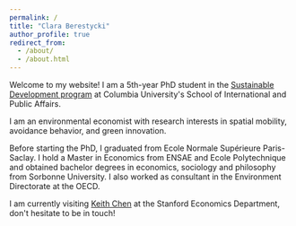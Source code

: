 ```yaml
---
permalink: /
title: "Clara Berestycki"
author_profile: true
redirect_from: 
  - /about/
  - /about.html
---
```


Welcome to my website! I am a 5th-year PhD student in the [Sustainable Development program](https://www.sipa.columbia.edu/sipa-education/phd-sustainable-development) at Columbia University's School of International and Public Affairs. 

I am an environmental economist with research interests in spatial mobility, avoidance behavior, and green innovation. 

Before starting the PhD, I graduated from Ecole Normale Supérieure Paris-Saclay. I hold a Master in Economics from ENSAE and Ecole Polytechnique and obtained bachelor degrees in economics, sociology and philosophy from Sorbonne University. I also worked as consultant in the Environment Directorate at the OECD. 

I am currently visiting [Keith Chen](https://www.anderson.ucla.edu/faculty/keith.chen/) at the Stanford Economics Department, don't hesitate to be in touch! 

